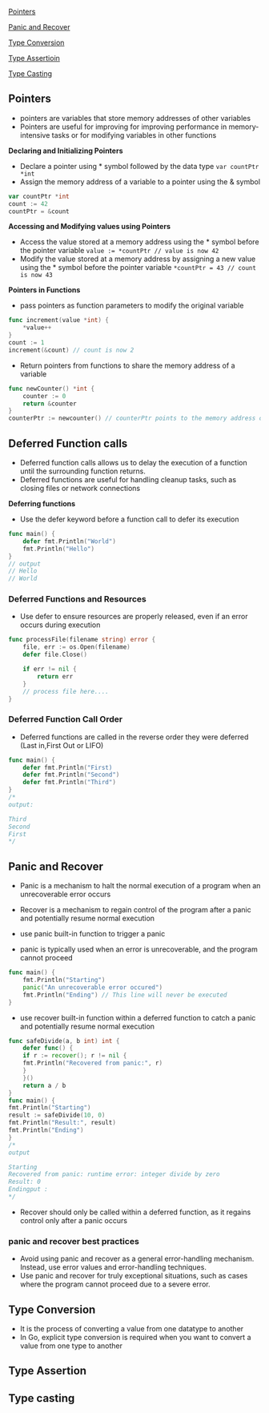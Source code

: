 [Pointers](#pointers)

[Panic and Recover](#panic-and-recover)

[Type Conversion](#type-conversion)

[Type Assertioin](#type-assertion)

[Type Casting](#type-casting)

## Pointers
- pointers are variables that store memory addresses of other variables
- Pointers are useful for improving for improving performance in memory-intensive tasks or for modifying variables in other functions

**Declaring and Initializing Pointers**
- Declare a pointer using * symbol followed by the data type
`var countPtr *int`
- Assign the memory address of a variable to a pointer using the & symbol
```go
var countPtr *int
count := 42
countPtr = &count
```
**Accessing and Modifying values using Pointers**
-  Access the value stored at a memory address using the * symbol before the pointer variable
`value := *countPtr // value is now 42`
- Modify the value stored at a memory address by assigning a new value using the * symbol before the pointer variable
`*countPtr = 43 // count is now 43`

**Pointers in Functions**
- pass pointers as function parameters to modify the original variable
```go
func increment(value *int) {
    *value++
}
count := 1
increment(&count) // count is now 2
```
- Return pointers from functions to share the memory address of a variable
```go
func newCounter() *int {
    counter := 0
    return &counter
}
counterPtr := newcounter() // counterPtr points to the memory address of counter
```
## Deferred Function calls
- Deferred function calls allows us to delay the execution of a function until the surrounding function returns.
- Deferred functions are useful for handling cleanup tasks, such as closing files or network connections

**Deferring functions**
- Use the defer keyword before a function call to defer its execution

```go
func main() {
    defer fmt.Println("World")
    fmt.Println("Hello")
}
// output
// Hello
// World
```
### Deferred Functions and Resources
- Use defer to ensure resources are properly released, even if an error occurs during execution

```go
func processFile(filename string) error {
    file, err := os.Open(filename)
    defer file.Close()

    if err != nil {
        return err
    }
    // process file here....
}
```

### Deferred Function Call Order
- Deferred functions are called in the reverse order they were deferred (Last in,First Out or LIFO)

```go
func main() {
    defer fmt.Println("First)
    defer fmt.Println("Second")
    defer fmt.Println("Third")
}
/*
output:

Third
Second
First
*/
```

## Panic and Recover

- Panic is a mechanism to halt the normal execution of a program when an unrecoverable error occurs
- Recover is a mechanism to regain control of the program after a panic and potentially resume normal execution

- use panic built-in function to trigger a panic
- panic is typically used when an error is unrecoverable, and the program cannot proceed

```go
func main() {
    fmt.Println("Starting")
    panic("An unrecoverable error occured")
    fmt.Println("Ending") // This line will never be executed
}
```
- use recover built-in function within a deferred function to catch a panic and potentially resume normal execution

```go
func safeDivide(a, b int) int {
    defer func() {
    if r := recover(); r != nil {
    fmt.Println("Recovered from panic:", r)
    }
    }()
    return a / b
}
func main() {
fmt.Println("Starting")
result := safeDivide(10, 0)
fmt.Println("Result:", result)
fmt.Println("Ending")
}
/*
output 

Starting
Recovered from panic: runtime error: integer divide by zero
Result: 0
Endingput :
*/

```
- Recover should only be called within a deferred function, as it regains control only after a panic occurs

### panic and recover best practices
- Avoid using panic and recover as a general error-handling mechanism. Instead, use error values and error-handling techniques.
- Use panic and recover for truly exceptional situations, such as cases where the program cannot proceed due to a severe error.

## Type Conversion
- It is the process of converting a value from one datatype to another
- In Go, explicit type conversion is required when you want to convert a value from one type to another


## Type Assertion

## Type casting



